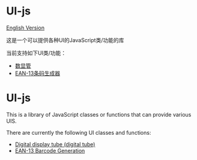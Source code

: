 # UI-js

[English Version](#ui-js-1)

这是一个可以提供各种UI的JavaScript类/功能的库

当前支持如下UI类/功能：

- [数显管](digital-tube/README.md)
- [EAN-13条码生成器](ean-13-barcode-generation/README.md)

# UI-js
This is a library of JavaScript classes or functions that can provide various UIS.

There are currently the following UI classes and functions:

- [Digital display tube (digital tube)](digital-tube/README-en.md)
- [EAN-13 Barcode Generation](ean-13-barcode-generation/README-en.md)